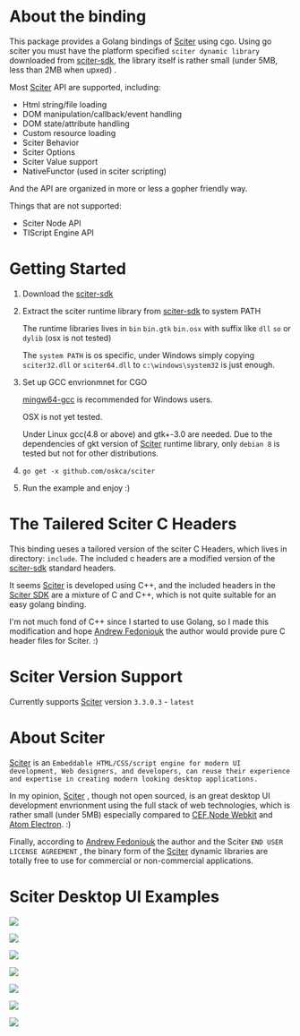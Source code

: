 # About the binding
This package provides a Golang bindings of [Sciter][] using cgo. 
Using go sciter you must have the platform specified `sciter dynamic library` 
downloaded from [sciter-sdk][], the library itself is rather small
 (under 5MB, less than 2MB when upxed) .

Most [Sciter][] API are supported, including:

 * Html string/file loading
 * DOM manipulation/callback/event handling
 * DOM state/attribute handling
 * Custom resource loading
 * Sciter Behavior
 * Sciter Options
 * Sciter Value support
 * NativeFunctor (used in sciter scripting)

And the API are organized in more or less a gopher friendly way.

Things that are not supported:

 * Sciter Node API
 * TIScript Engine API

# Getting Started

 1. Download the [sciter-sdk][] 
 2. Extract the sciter runtime library from [sciter-sdk][] to system PATH
    
    The runtime libraries lives in `bin` `bin.gtk` `bin.osx` with suffix
    like `dll` `so` or `dylib` (osx is not tested)

    The `system PATH` is os specific, under Windows simply copying `sciter32.dll` or `sciter64.dll` to `c:\windows\system32` is just enough.

 3. Set up GCC envrionmnet for CGO

    [mingw64-gcc][] is recommended for Windows users.

    OSX is not yet tested.

    Under Linux gcc(4.8 or above) and gtk+-3.0 are needed.
    Due to the dependencies of gkt version of [Sciter][] runtime library, only
    `debian 8` is tested but not for other distributions.

 4. `go get -x github.com/oskca/sciter`

 5. Run the example and enjoy :)

# The Tailered Sciter C Headers
This binding ueses a tailored version of the sciter C Headers, which lives in directory: `include`. The included c headers are a modified version of the 
[sciter-sdk][] standard headers.

It seems [Sciter][] is developed using C++, and the included headers in the 
[Sciter SDK][sciter-sdk] are a mixture of C and C++, which is not 
quite suitable for an easy golang binding. 

I'm not much fond of C++ since I started to use Golang, so I made this
modification and hope [Andrew Fedoniouk][author] the author would provide 
pure C header files for Sciter. :)

# Sciter Version Support
Currently supports [Sciter][] version `3.3.0.3` - `latest`

[Sciter]: http://sciter.com/
[sciter-sdk]: http://sciter.com/sdk/sciter-sdk-3.zip

# About Sciter

[Sciter][] is an `Embeddable HTML/CSS/script engine for modern UI development, Web designers, and developers, can reuse their experience and expertise in creating modern looking desktop applications.`

In my opinion, [Sciter][] , though not open sourced, is an great 
desktop UI development envrionment using the full stack of web technologies, 
which is rather small (under 5MB) especially compared to [CEF][],[Node Webkit][nw] and [Atom Electron][electron]. :)

Finally, according to [Andrew Fedoniouk][author] the author and the Sciter 
`END USER LICENSE AGREEMENT` , the binary form of the [Sciter][] 
dynamic libraries are totally free to use for commercial or 
non-commercial applications.

[CEF]:https://bitbucket.org/chromiumembedded/cef
[nw]: https://github.com/nwjs/nw.js
[electron]:https://github.com/atom/electron

[author]: http://sciter.com/about/
[mingw64-gcc]: http://sourceforge.net/projects/mingw-w64/


# Sciter Desktop UI Examples

![](http://sciter.com/screenshots/slide-norton360.png)

![](http://sciter.com/screenshots/slide-norton-nis.png)

![](http://sciter.com/screenshots/slide-surveillance.png)

![](http://sciter.com/screenshots/slide-technology.png)

![](http://sciter.com/screenshots/slide-sciter-ide.png)

![](http://sciter.com/screenshots/slide-sciter-osx.png)

![](http://sciter.com/screenshots/slide-sciter-gtk.png)